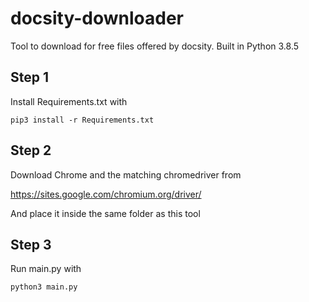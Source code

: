 # docsity-downloader

Tool to download for free files offered by docsity.
Built in Python 3.8.5

## Step 1

Install Requirements.txt with

`pip3 install -r Requirements.txt`

## Step 2

Download Chrome and the matching chromedriver from

https://sites.google.com/chromium.org/driver/

And place it inside the same folder as this tool

## Step 3

Run main.py with

`python3 main.py`
